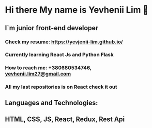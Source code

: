 # Hi there My name is **Yevhenii Lim** 👋
## I`m junior front-end developer 
### Check my resume: https://yevjenii-lim.github.io/
### Currently learning React Js and Python Flask
### How to reach me: +380680534746, yevhenii.lim27@gmail.com
### All my last repositories is on React check it out
## Languages and Technologies: 
## HTML, CSS, JS, React, Redux, Rest Api
<!--
**Yevjenii-Lim/Yevjenii-Lim** is a ✨ _special_ ✨ repository because its `README.md` (this file) appears on your GitHub profile.
![HTML](https://img.shields.io/badge<HTml><black>)
Here are some ideas to get you started:

- 🔭 I’m currently working on ...
- 🌱 I’m currently learning ...
- 👯 I’m looking to collaborate on ...
- 🤔 I’m looking for help with ...
- 💬 Ask me about ...
- 📫 How to reach me: ...
- 😄 Pronouns: ...
- ⚡ Fun fact: ...
-->
